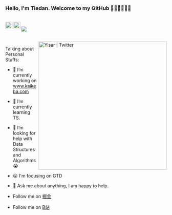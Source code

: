 ### Hello, I'm Tiedan. Welcome to my GitHub 👋👋👋👋👋👋
<br/>

<a href="#Samuel">
  <img align="left" alt="Samuel" width="22px" src="https://cdn.jsdelivr.net/npm/simple-icons@3.1.0/icons/wechat.svg" />
</a>
<a href="#415045745">
  <img align="left" alt="415045745" width="22px" src="https://cdn.jsdelivr.net/npm/simple-icons@3.1.0/icons/tencentqq.svg" />
</a>


![](https://visitor-badge.glitch.me/badge?page_id=abhisheknaiidu.abhisheknaiidu)

<br />
 <img align="right" alt="Yisar | Twitter" width="400px" src="https://media.giphy.com/media/SWoSkN6DxTszqIKEqv/giphy.gif" />


Talking about Personal Stuffs:
- 👨 I’m currently working on www.kaikeba.com

- 🌱 I’m currently learning TS.

- 🤔  I’m looking for help with Data Structures and Algorithms 😭

- 😜 I'm focusing on GTD

- 💬 Ask me about anything, I am happy to help.

- Follow me on [掘金](https://juejin.cn/user/1169536102447262/posts)
- Follow me on [B站](https://search.bilibili.com/video?keyword=%E5%89%8D%E7%AB%AF%E9%93%81%E8%9B%8B%E5%84%BF)
